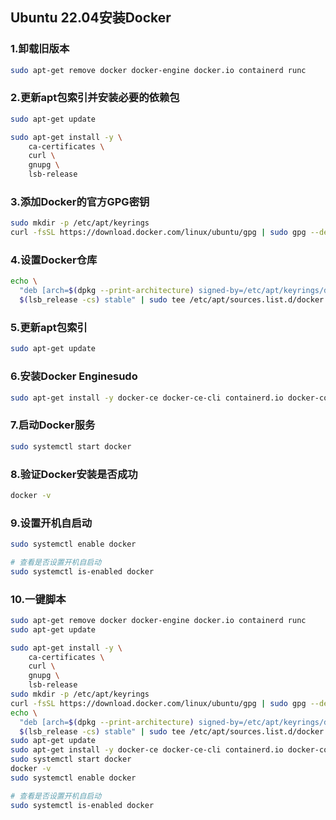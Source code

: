 ## Ubuntu 22.04安装Docker

### 1.卸载旧版本

```bash
sudo apt-get remove docker docker-engine docker.io containerd runc
```



### 2.更新apt包索引并安装必要的依赖包

```bash
sudo apt-get update

sudo apt-get install -y \
    ca-certificates \
    curl \
    gnupg \
    lsb-release
```



### 3.添加Docker的官方GPG密钥

```bash
sudo mkdir -p /etc/apt/keyrings
curl -fsSL https://download.docker.com/linux/ubuntu/gpg | sudo gpg --dearmor -o /etc/apt/keyrings/docker.gpg
```



### 4.设置Docker仓库

```bash
echo \
  "deb [arch=$(dpkg --print-architecture) signed-by=/etc/apt/keyrings/docker.gpg] https://mirrors.aliyun.com/docker-ce/linux/ubuntu \
  $(lsb_release -cs) stable" | sudo tee /etc/apt/sources.list.d/docker.list > /dev/null
```



### 5.更新apt包索引

```bash
sudo apt-get update
```



### 6.安装Docker Enginesudo

```bash
sudo apt-get install -y docker-ce docker-ce-cli containerd.io docker-compose-plugin
```



### 7.启动Docker服务

```bash
sudo systemctl start docker
```



### 8.验证Docker安装是否成功

```bash
docker -v
```



### 9.设置开机自启动

```bash
sudo systemctl enable docker

# 查看是否设置开机自启动
sudo systemctl is-enabled docker
```



### 10.一键脚本

```bash
sudo apt-get remove docker docker-engine docker.io containerd runc
sudo apt-get update

sudo apt-get install -y \
    ca-certificates \
    curl \
    gnupg \
    lsb-release
sudo mkdir -p /etc/apt/keyrings
curl -fsSL https://download.docker.com/linux/ubuntu/gpg | sudo gpg --dearmor -o /etc/apt/keyrings/docker.gpg
echo \
  "deb [arch=$(dpkg --print-architecture) signed-by=/etc/apt/keyrings/docker.gpg] https://mirrors.aliyun.com/docker-ce/linux/ubuntu \
  $(lsb_release -cs) stable" | sudo tee /etc/apt/sources.list.d/docker.list > /dev/null
sudo apt-get update
sudo apt-get install -y docker-ce docker-ce-cli containerd.io docker-compose-plugin
sudo systemctl start docker
docker -v
sudo systemctl enable docker

# 查看是否设置开机自启动
sudo systemctl is-enabled docker
```

